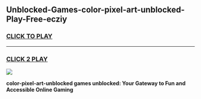 
## Unblocked-Games-color-pixel-art-unblocked-Play-Free-ecziy
<h3>
<a href="https://premium76.site?title=color-pixel-art-unblocked&ref=18A1">CLICK TO PLAY</a></h3>
<hr>

<h3>
<a href="https://premium76.site?title=color-pixel-art-unblocked&ref=18A1">CLICK 2 PLAY</a>
  
</h3>

<a href="https://premium76.site?title=color-pixel-art-unblocked&ref=18A1"><img src="https://clearcache.store/games.png"></a>


**color-pixel-art-unblocked games unblocked: Your Gateway to Fun and Accessible Online Gaming**
